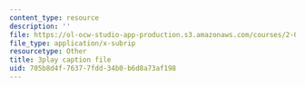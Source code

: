 ```yaml
---
content_type: resource
description: ''
file: https://ol-ocw-studio-app-production.s3.amazonaws.com/courses/2-003sc-engineering-dynamics-fall-2011/705b8d4f76377fdd34b0b6d8a73af198_9_d8CQrCYUw.srt
file_type: application/x-subrip
resourcetype: Other
title: 3play caption file
uid: 705b8d4f-7637-7fdd-34b0-b6d8a73af198
---
```


